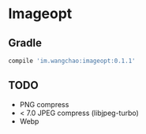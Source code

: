 # Imageopt

## Gradle
```bash
compile 'im.wangchao:imageopt:0.1.1'
```

## TODO
 * PNG compress
 * < 7.0 JPEG compress (libjpeg-turbo)
 * Webp